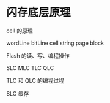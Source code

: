 # 闪存底层原理

cell 的原理

wordLine bitLine cell string page block

Flash 的读、写、编程操作

SLC MLC TLC QLC

TLC 和 QLC 的编程过程

SLC 缓存
